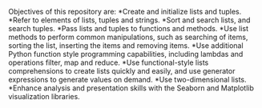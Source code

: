 Objectives of this repository are:
*Create and initialize lists and tuples.
*Refer to elements of lists, tuples and strings.
*Sort and search lists, and search tuples.
*Pass lists and tuples to functions and methods.
*Use list methods to perform common manipulations, such as searching of items, sorting the list,
 inserting the items and removing items.
*Use additional Python function style programming capabilities, including lambdas and operations filter,
 map and reduce.
*Use functional-style lists comprehensions to create lists quickly and easily, and use generator expressions
to generate values on demand.
*Use two-dimensional lists.
*Enhance analysis and presentation skills with the Seaborn and Matplotlib visualization libraries.

